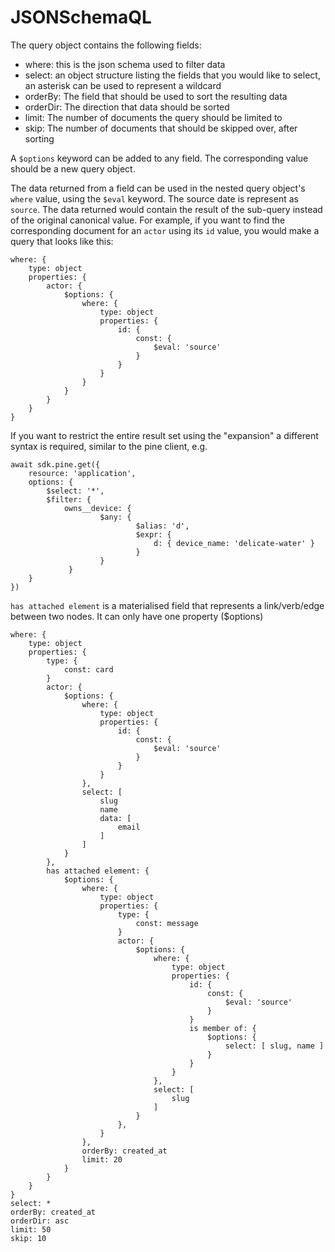 JSONSchemaQL
============

The query object contains the following fields:
- where: this is the json schema used to filter data
- select: an object structure listing the fields that you would like to select,
  an asterisk can be used to represent a wildcard
- orderBy: The field that should be used to sort the resulting data
- orderDir: The direction that data should be sorted
- limit: The number of documents the query should be limited to
- skip: The number of documents that should be skipped over, after sorting

A `$options` keyword can be added to any field. The corresponding value should
be a new query object.

The data returned from a field can be used in the nested query object's `where`
value, using the `$eval` keyword. The source date is represent as `source`.
The data returned would contain the result of the sub-query instead of the
original canonical value.
For example, if you want to find the corresponding document for an `actor` using
its `id` value, you would make a query that looks like this:

```
where: {
    type: object
    properties: {
        actor: {
            $options: {
                where: {
                    type: object
                    properties: {
                        id: {
                            const: {
                                $eval: 'source'
                            }
                        }
                    }
                }
            }
        }
    }
}
```

If you want to restrict the entire result set using the "expansion" a different
syntax is required, similar to the pine client, e.g.

```
await sdk.pine.get({
	resource: 'application',
	options: {
		$select: '*',
		$filter: {
			owns__device: {
					$any: {
							$alias: 'd',
							$expr: {
								d: { device_name: 'delicate-water' }
							}
					}
			 }
    }
})
```


`has attached element` is a materialised field that represents a link/verb/edge
between two nodes. It can only have one property ($options)

```
where: {
    type: object
    properties: {
        type: {
            const: card
        }
        actor: {
            $options: {
                where: {
                    type: object
                    properties: {
                        id: {
                            const: {
                                $eval: 'source'
                            }
                        }
                    }
                },
                select: [
                    slug
                    name
                    data: [
                        email
                    ]
                ]
            }
        },
        has attached element: {
            $options: {
                where: {
                    type: object
                    properties: {
                        type: {
                            const: message
                        }
                        actor: {
                            $options: {
                                where: {
                                    type: object
                                    properties: {
                                        id: {
                                            const: {
                                                $eval: 'source'
                                            }
                                        }
                                        is member of: {
                                            $options: {
                                                select: [ slug, name ]
                                            }
                                        }
                                    }
                                },
                                select: [
                                    slug
                                ]
                            }
                        },
                    }
                },
                orderBy: created_at
                limit: 20
            }
        }
    }
}
select: *
orderBy: created_at
orderDir: asc
limit: 50
skip: 10
```
